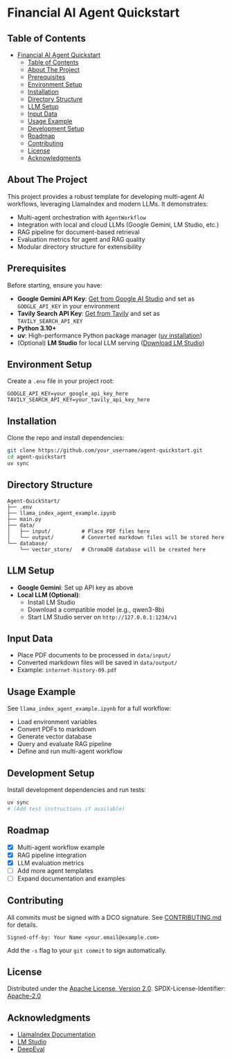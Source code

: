 # Financial AI Agent Quickstart

## Table of Contents

- [Financial AI Agent Quickstart](#financial-ai-agent-quickstart)
  - [Table of Contents](#table-of-contents)
  - [About The Project](#about-the-project)
  - [Prerequisites](#prerequisites)
  - [Environment Setup](#environment-setup)
  - [Installation](#installation)
  - [Directory Structure](#directory-structure)
  - [LLM Setup](#llm-setup)
  - [Input Data](#input-data)
  - [Usage Example](#usage-example)
  - [Development Setup](#development-setup)
  - [Roadmap](#roadmap)
  - [Contributing](#contributing)
  - [License](#license)
  - [Acknowledgments](#acknowledgments)

## About The Project

This project provides a robust template for developing multi-agent AI workflows, leveraging LlamaIndex and modern LLMs. It demonstrates:

- Multi-agent orchestration with `AgentWorkflow`
- Integration with local and cloud LLMs (Google Gemini, LM Studio, etc.)
- RAG pipeline for document-based retrieval
- Evaluation metrics for agent and RAG quality
- Modular directory structure for extensibility


## Prerequisites

Before starting, ensure you have:

- **Google Gemini API Key**: [Get from Google AI Studio](https://aistudio.google.com/app/apikey) and set as `GOOGLE_API_KEY` in your environment
- **Tavily Search API Key**: [Get from Tavily](https://tavily.com/) and set as `TAVILY_SEARCH_API_KEY`
- **Python 3.10+**
- **uv**: High-performance Python package manager ([uv installation](https://github.com/astral-sh/uv))
- (Optional) **LM Studio** for local LLM serving ([Download LM Studio](https://lmstudio.ai/))

## Environment Setup

Create a `.env` file in your project root:

```.env
GOOGLE_API_KEY=your_google_api_key_here
TAVILY_SEARCH_API_KEY=your_tavily_api_key_here
```

## Installation

Clone the repo and install dependencies:

```sh
git clone https://github.com/your_username/agent-quickstart.git
cd agent-quickstart
uv sync
```

## Directory Structure

```text
Agent-QuickStart/
├── .env
├── llama_index_agent_example.ipynb
├── main.py
├── data/
│   ├── input/          # Place PDF files here
│   └── output/         # Converted markdown files will be stored here
└── database/
    └── vector_store/   # ChromaDB database will be created here
```

## LLM Setup

- **Google Gemini**: Set up API key as above
- **Local LLM (Optional)**:
  - Install LM Studio
  - Download a compatible model (e.g., qwen3-8b)
  - Start LM Studio server on `http://127.0.0.1:1234/v1`

## Input Data

- Place PDF documents to be processed in `data/input/`
- Converted markdown files will be saved in `data/output/`
- Example: `internet-history-09.pdf`

## Usage Example

See `llama_index_agent_example.ipynb` for a full workflow:

- Load environment variables
- Convert PDFs to markdown
- Generate vector database
- Query and evaluate RAG pipeline
- Define and run multi-agent workflow

## Development Setup

Install development dependencies and run tests:

```sh
uv sync
# (Add test instructions if available)
```

## Roadmap

- [x] Multi-agent workflow example
- [x] RAG pipeline integration
- [x] LLM evaluation metrics
- [ ] Add more agent templates
- [ ] Expand documentation and examples

## Contributing

All commits must be signed with a DCO signature. See [CONTRIBUTING.md](./CONTRIBUTING.md) for details.

```
Signed-off-by: Your Name <your.email@example.com>
```
Add the `-s` flag to your `git commit` to sign automatically.

## License

Distributed under the [Apache License, Version 2.0](http://www.apache.org/licenses/LICENSE-2.0).
SPDX-License-Identifier: [Apache-2.0](https://spdx.org/licenses/Apache-2.0)

## Acknowledgments

- [LlamaIndex Documentation](https://docs.llamaindex.ai/en/stable/examples/llm/openai/)
- [LM Studio](https://lmstudio.ai/)
- [DeepEval](https://github.com/DeepEval/DeepEval)
